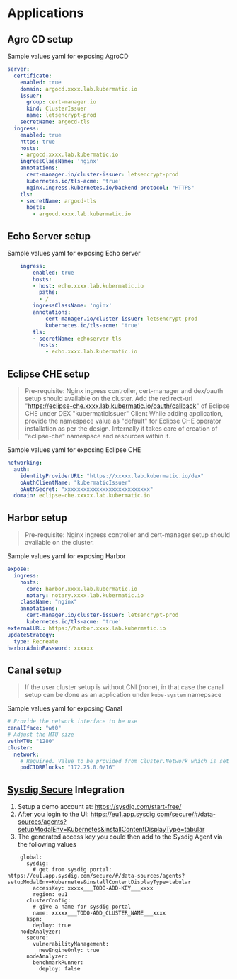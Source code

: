 # Applications

## Agro CD setup
Sample values yaml for exposing AgroCD

```yaml
server:
  certificate:
    enabled: true
    domain: argocd.xxxx.lab.kubermatic.io
    issuer:
      group: cert-manager.io
      kind: ClusterIssuer
      name: letsencrypt-prod
    secretName: argocd-tls
  ingress:
    enabled: true
    https: true
    hosts:
    - argocd.xxxx.lab.kubermatic.io
    ingressClassName: 'nginx'
    annotations:
      cert-manager.io/cluster-issuer: letsencrypt-prod
      kubernetes.io/tls-acme: 'true'
      nginx.ingress.kubernetes.io/backend-protocol: "HTTPS"
    tls: 
    - secretName: argocd-tls
      hosts:
        - argocd.xxxx.lab.kubermatic.io
```

## Echo Server setup
Sample values yaml for exposing Echo server
```yaml
    ingress:
        enabled: true
        hosts:
        - host: echo.xxxx.lab.kubermatic.io
          paths:
          - /
        ingressClassName: 'nginx'
        annotations:
            cert-manager.io/cluster-issuer: letsencrypt-prod
            kubernetes.io/tls-acme: 'true'
        tls: 
        - secretName: echoserver-tls
          hosts:
            - echo.xxxx.lab.kubermatic.io
```

## Eclipse CHE setup
> Pre-requisite:  Nginx ingress controller, cert-manager and dex/oauth setup should available on the cluster.
> Add the redirect-uri "https://eclipse-che.xxxx.lab.kubermatic.io/oauth/callback" of Eclipse CHE under DEX "kubermaticIssuer" Client
> While adding application, provide the namespace value as "default" for Eclipse CHE operator installation as per the design. Internally it takes care of creation of "eclipse-che" namespace and resources within it.

Sample values yaml for exposing Eclipse CHE 
```yaml
networking:
  auth:
    identityProviderURL: "https://xxxxx.lab.kubermatic.io/dex"
    oAuthClientName: "kubermaticIssuer"
    oAuthSecret: "xxxxxxxxxxxxxxxxxxxxxxxxxxx"
  domain: eclipse-che.xxxxx.lab.kubermatic.io
```

## Harbor setup
> Pre-requisite:  Nginx ingress controller and cert-manager setup should available on the cluster.

Sample values yaml for exposing Harbor 
```yaml
expose:
  ingress:
    hosts:
      core: harbor.xxxx.lab.kubermatic.io
      notary: notary.xxxx.lab.kubermatic.io
    className: "nginx"
    annotations:
      cert-manager.io/cluster-issuer: letsencrypt-prod
      kubernetes.io/tls-acme: 'true'
externalURL: https://harbor.xxxx.lab.kubermatic.io
updateStrategy:
  type: Recreate
harborAdminPassword: xxxxxx
```

## Canal setup
> If the user cluster setup is without CNI (none), in that case the canal setup can be done as an application under `kube-system` namepsace

Sample values yaml for exposing Canal 
```yaml
# Provide the network interface to be use
canalIface: "wt0"
# Adjust the MTU size
vethMTU: "1280"
cluster:
  network:
    # Required. Value to be provided from Cluster.Network which is set Pods CIDR IPv4
    podCIDRBlocks: "172.25.0.0/16"
```

## [Sysdig Secure](https://sysdig.com/products/secure/) Integration

1. Setup a demo account at: https://sysdig.com/start-free/
1. After you login to the UI: https://eu1.app.sysdig.com/secure/#/data-sources/agents?setupModalEnv=Kubernetes&installContentDisplayType=tabular
1. The generated access key you could then add to the Sysdig Agent via the following values

```
    global:
      sysdig:
        # get from sysdig portal: https://eu1.app.sysdig.com/secure/#/data-sources/agents?setupModalEnv=Kubernetes&installContentDisplayType=tabular
        accessKey: xxxxx___TODO-ADD-KEY___xxxx
        region: eu1
      clusterConfig:
        # give a name for sysdig portal
        name: xxxxx___TODO-ADD_CLUSTER_NAME___xxxx
      kspm:
        deploy: true
    nodeAnalyzer:
      secure:
        vulnerabilityManagement:
          newEngineOnly: true
      nodeAnalyzer:
        benchmarkRunner:
          deploy: false
```
